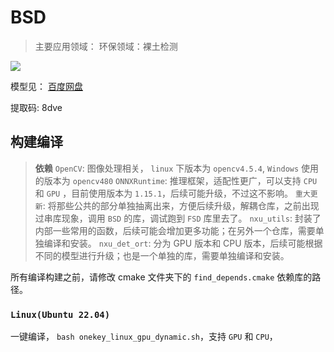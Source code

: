 # **BSD**
 
> 主要应用领域：
> 环保领域：裸土检测
> 

![](assets/bsd.png)

模型见： 
[百度网盘](https://pan.baidu.com/s/1YcG0zW1YbWbaiOq_lGNO7g?pwd=8dve)

提取码: 8dve 


## 构建编译

> **依赖**
> `OpenCV`: 图像处理相关， `linux` 下版本为 `opencv4.5.4`, `Windows` 使用的版本为 `opencv480`
> `ONNXRuntime`: 推理框架，适配性更广，可以支持 `CPU` 和 `GPU` ，目前使用版本为 `1.15.1`，后续可能升级，不过这不影响。
> `重大更新`: 将那些公共的部分单独抽离出来，方便后续升级，解耦仓库，之前出现过串库现象，调用 `BSD` 的库，调试跑到 `FSD` 库里去了。
> `nxu_utils`: 封装了内部一些常用的函数，后续可能会增加更多功能；在另外一个仓库，需要单独编译和安装。
> `nxu_det_ort`: 分为 GPU 版本和 CPU 版本，后续可能根据不同的模型进行升级；也是一个单独的库，需要单独编译和安装。

所有编译构建之前，请修改 cmake 文件夹下的 `find_depends.cmake` 依赖库的路径。

### `Linux(Ubuntu 22.04)`

一键编译， `bash onekey_linux_gpu_dynamic.sh`，支持 `GPU` 和 `CPU`，
